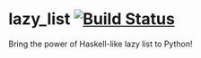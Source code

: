 # lazy_list [![Build Status](https://travis-ci.com/ouromoros/lazy-list-python.svg?branch=master)](https://travis-ci.com/ouromoros/lazy-list-python)
Bring the power of Haskell-like lazy list to Python!
